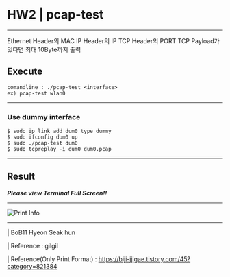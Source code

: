 # HW2 | pcap-test

---
Ethernet Header의 MAC
IP Header의 IP
TCP Header의 PORT
TCP Payload가 있다면 최대 10Byte까지 출력

## Execute
```
comandline : ./pcap-test <interface>
ex) pcap-test wlan0
```
---
### Use dummy interface
```
$ sudo ip link add dum0 type dummy
$ sudo ifconfig dum0 up
$ sudo ./pcap-test dum0
$ sudo tcpreplay -i dum0 dum0.pcap
```
---
## Result
_**Please view Terminal Full Screen!!**_

---
![Print Info](https://user-images.githubusercontent.com/79035672/182746508-7c5baeef-d425-4694-88c9-a2f4038ebd41.png)

---
| BoB11 Hyeon Seak hun

| Reference : gilgil

| Reference(Only Print Format) : https://biji-jjigae.tistory.com/45?category=821384
